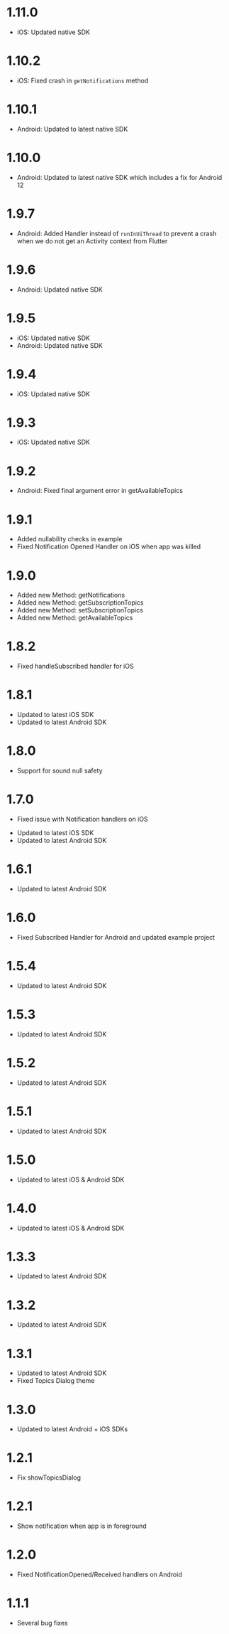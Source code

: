 # 1.11.0
* iOS: Updated native SDK

# 1.10.2
* iOS: Fixed crash in `getNotifications` method

# 1.10.1
* Android: Updated to latest native SDK

# 1.10.0
* Android: Updated to latest native SDK which includes a fix for Android 12

# 1.9.7
* Android: Added Handler instead of `runInUiThread` to prevent a crash when we do not get an Activity context from Flutter

# 1.9.6
* Android: Updated native SDK

# 1.9.5
* iOS: Updated native SDK
* Android: Updated native SDK

# 1.9.4
* iOS: Updated native SDK

# 1.9.3
* iOS: Updated native SDK

# 1.9.2
* Android: Fixed final argument error in getAvailableTopics

# 1.9.1
* Added nullability checks in example
* Fixed Notification Opened Handler on iOS when app was killed

# 1.9.0
* Added new Method: getNotifications
* Added new Method: getSubscriptionTopics
* Added new Method: setSubscriptionTopics
* Added new Method: getAvailableTopics

# 1.8.2
- Fixed handleSubscribed handler for iOS

# 1.8.1
- Updated to latest iOS SDK
- Updated to latest Android SDK

# 1.8.0
* Support for sound null safety

# 1.7.0
* Fixed issue with Notification handlers on iOS
- Updated to latest iOS SDK
- Updated to latest Android SDK

# 1.6.1
- Updated to latest Android SDK

# 1.6.0
- Fixed Subscribed Handler for Android and updated example project

# 1.5.4
- Updated to latest Android SDK

# 1.5.3
- Updated to latest Android SDK

# 1.5.2
- Updated to latest Android SDK

# 1.5.1
- Updated to latest Android SDK

# 1.5.0
- Updated to latest iOS & Android SDK

# 1.4.0
- Updated to latest iOS & Android SDK

# 1.3.3
- Updated to latest Android SDK

# 1.3.2
- Updated to latest Android SDK

# 1.3.1
- Updated to latest Android SDK
- Fixed Topics Dialog theme

# 1.3.0
- Updated to latest Android + iOS SDKs

# 1.2.1
- Fix showTopicsDialog

# 1.2.1
- Show notification when app is in foreground

# 1.2.0
- Fixed NotificationOpened/Received handlers on Android

# 1.1.1
- Several bug fixes
